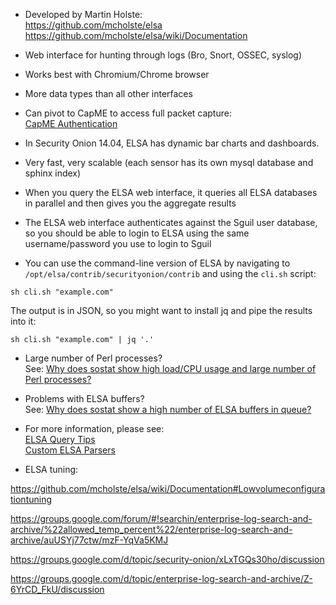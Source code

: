 * Developed by Martin Holste:  
https://github.com/mcholste/elsa
https://github.com/mcholste/elsa/wiki/Documentation

* Web interface for hunting through logs (Bro, Snort, OSSEC, syslog)

* Works best with Chromium/Chrome browser

* More data types than all other interfaces

* Can pivot to CapME to access full packet capture:  
[CapME Authentication](CapMeAuthentication)

* In Security Onion 14.04, ELSA has dynamic bar charts and dashboards.

* Very fast, very scalable (each sensor has its own mysql database and sphinx index)

* When you query the ELSA web interface, it queries all ELSA databases in parallel and then gives you the aggregate results

* The ELSA web interface authenticates against the Sguil user database, so you should be able to login to ELSA using the same username/password you use to login to Sguil

* You can use the command-line version of ELSA by navigating to `/opt/elsa/contrib/securityonion/contrib` and using the `cli.sh` script:
````
sh cli.sh "example.com" 
````
The output is in JSON, so you might want to install jq and pipe the results into it:
````
sh cli.sh "example.com" | jq '.'
````
* Large number of Perl processes?<br>
See: [Why does sostat show high load/CPU usage and large number of Perl processes?](https://github.com/Security-Onion-Solutions/security-onion/wiki/FAQ/_edit#why-does-sostat-show-high-loadcpu-usage-and-large-number-of-perl-processes) 

* Problems with ELSA buffers?<br>
See: 
[Why does sostat show a high number of ELSA buffers in queue?](https://github.com/Security-Onion-Solutions/security-onion/wiki/FAQ#why-does-sostat-show-a-high-number-of-elsa-buffers-in-queue)

* For more information, please see:  
[ELSA Query Tips](ELSAQueryTips)  
[Custom ELSA Parsers](CustomELSAParsers)

* ELSA tuning:

https://github.com/mcholste/elsa/wiki/Documentation#Lowvolumeconfigurationtuning

https://groups.google.com/forum/#!searchin/enterprise-log-search-and-archive/%22allowed_temp_percent%22/enterprise-log-search-and-archive/auUSYj77ctw/mzF-YqVa5KMJ

https://groups.google.com/d/topic/security-onion/xLxTGQs30ho/discussion

https://groups.google.com/d/topic/enterprise-log-search-and-archive/Z-6YrCD_FkU/discussion